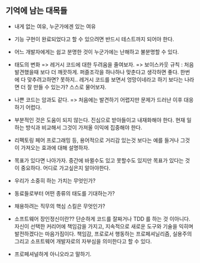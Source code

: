 ## 기억에 남는 대목들

- 내게 없는 여유, 누군가에겐 있는 여유

- 기능 구현이 완료되었다고 할 수 있으려면 반드시 테스트까지 되어야 한다.
- 어느 개발자에게는 쉽고 분명한 것이 누군가에는 난해하고 불분명할 수 있다.
- 태도의 변화 => 레거시 코드에 대한 두려움을 줄여보자. => 보이스카웃 규칙 : 처음 발견했을때 보다 더 깨끗하게. 퍼즐조각을 하나하나 맞춘다고 생각하면 좋다. 한번에 다 맞추려고하면? 못하지.. 레거시 코드를 보면서 엉망이네라고 하기 보다는 나라면 더 잘 만들 수 있는가? 스스로 물어보자.
- 나쁜 코드는 암과도 같다. => 처음에는 발견하기 어렵지만 문제가 드러난 이후 대응하기 어렵다.
- 부분적인 것은 도움이 되지 않는다. 진심으로 받아들이고 내재화해야 한다. 현재 일하는 방식과 비교해서 그것이 가져올 이익에 집중해야 한다.
- 리펙토링 페어 프로그래밍 등, 용어적으로 거리감 있는것 보다는 예를 들거나 그것이 가져오는 효과에 대해 설명하자.
- 목표가 있다면 나아가자. 중간에 바뀔수도 있고 못할수도 있지만 목표가 있다는 것이 중요하다. 어디로 가고싶은지 알아야한다.
- 우리가 소중히 하는 가치는 무엇인가? 
- 동료들로부터 어떤 종류의 태도를 기대하는가?
- 채용하려는 직무의 핵심 스킬은 무엇인가?
- 소프트웨어 장인정신이란?? 단순하게 코드를 잘짜거나 TDD 를 하는 것 이아니다. 자신이 선택한 커리어에 책임감을 가지고, 지속적으로 새로운 도구와 기술을 익히며 발전하겠다는 마음가짐이다. 책임감, 프로로서 행동하는 프로페셔닐리즘, 실용주의 그리고 소프트웨어 개발자로의 자부심을 의미한다고 할 수 있다.

- 프로페셔널하게 아니오라고 말하기.